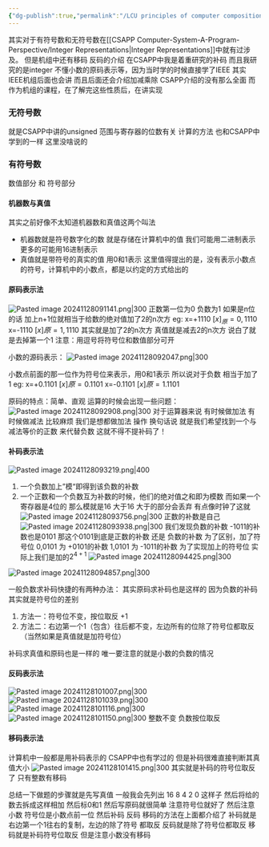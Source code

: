 ```yaml
---
{"dg-publish":true,"permalink":"/LCU principles of computer composition/有符号数和无符号数/","dgPassFrontmatter":true,"noteIcon":"","created":"2024-11-28T08:56:16.869+08:00","updated":"2025-03-30T15:07:16.998+08:00"}
---
```



其实对于有符号数和无符号数在[[CSAPP Computer-System-A-Program-Perspective/Integer Representations\|Integer Representations]]中就有过涉及。
但是机组中还有移码 反码的介绍   在CSAPP中我是着重研究的补码  而且我研究的是integer   不懂小数的原码表示等，因为当时学的时候直接学了IEEE  其实IEEE机组后面也会讲
而且后面还会介绍加减乘除 CSAPP介绍的没有那么全面
而作为机组的课程，在了解完这些性质后，在讲实现
### 无符号数
就是CSAPP中讲的unsigned
范围与寄存器的位数有关  计算的方法  也和CSAPP中学到的一样
这里没啥说的
### 有符号数
数值部分   和  符号部分
#### 机器数与真值
其实之前好像不太知道机器数和真值这两个叫法
- 机器数就是符号数字化的数  就是存储在计算机中的值  我们可能用二进制表示 更多的可能用16进制表示
- 真值就是带符号的真实的值 用0和1表示
这里值得提出的是，没有表示小数点的符号，计算机中的小数点，都是以约定的方式给出的
#### 原码表示法
 ![Pasted image 20241128091141.png|300](/img/user/accessory/Pasted%20image%2020241128091141.png)
 正数第一位为0    负数为1   如果是n位的话  加上n+1位就相当于给数的绝对值加了2的n次方
 eg:
 x=+1110   $[x]_原=0,1110$
 x=-1110    $[x]原=1,1110$  其实就是加了2的n次方   真值就是减去2的n次方 说白了就是去掉第一个1
注意：用逗号将符号位和数值部分可开

小数的源码表示：
![Pasted image 20241128092047.png|300](/img/user/accessory/Pasted%20image%2020241128092047.png)

小数点前面的那一位作为符号位来表示，用0和1表示  所以说对于负数  相当于加了1
eg:
x=+0.1101  $[x]原=0.1101$
x=-0.1101  $[x]原=1.1101$

原码的特点：简单、直观
运算的时候会出现一些问题：
![Pasted image 20241128092908.png|300](/img/user/accessory/Pasted%20image%2020241128092908.png)
对于运算器来说 有时候做加法  有时候做减法 比较麻烦
我们是想都做加法 操作  换句话说 就是我们希望找到一个与减法等价的正数  来代替负数
这就不得不提补码了！
#### 补码表示法
![Pasted image 20241128093219.png|400](/img/user/accessory/Pasted%20image%2020241128093219.png)
1. 一个负数加上”模“即得到该负数的补数
2. 一个正数和一个负数互为补数的时候，他们的绝对值之和即为模数
而如果一个寄存器是4位的 那么模就是16   大于16 大于的部分会丢弃  有点像时钟了这就
![Pasted image 20241128093756.png|300](/img/user/accessory/Pasted%20image%2020241128093756.png)
正数的补数是自己
![Pasted image 20241128093938.png|300](/img/user/accessory/Pasted%20image%2020241128093938.png)
我们发现负数的补数   -1011的补数也是0101
那这个0101到底是正数的补数 还是 负数的补数
为了区别，加了符号位
0,0101 为 +0101的补数
1,0101 为 -1011的补数
为了实现加上的符号位 实际上我们是加的$2^{4+1}$
![Pasted image 20241128094425.png|300](/img/user/accessory/Pasted%20image%2020241128094425.png)

![Pasted image 20241128094857.png|300](/img/user/accessory/Pasted%20image%2020241128094857.png)

一般负数求补码快捷的有两种办法：
其实原码求补码也是这样的   因为负数的补码 其实就是符号位的差别

1. 方法一：符号位不变，按位取反 +1
2. 方法二：右边第一个1（包含）往后都不变，左边所有的位除了符号位都取反
（当然如果是真值就是加符号位）

补码求真值和原码也是一样的  唯一要注意的就是小数的负数的情况

#### 反码表示法
![Pasted image 20241128101007.png|300](/img/user/accessory/Pasted%20image%2020241128101007.png)
![Pasted image 20241128101039.png|300](/img/user/accessory/Pasted%20image%2020241128101039.png)
![Pasted image 20241128101116.png|300](/img/user/accessory/Pasted%20image%2020241128101116.png)
![Pasted image 20241128101150.png|300](/img/user/accessory/Pasted%20image%2020241128101150.png)
整数不变
负数按位取反
#### 移码表示法
计算机中一般都是用补码表示的  CSAPP中也有学过的
但是补码很难直接判断其真值大小
![Pasted image 20241128101415.png|300](/img/user/accessory/Pasted%20image%2020241128101415.png)
其实就是补码的符号位取反了
只有整数有移码


总结一下做题的步骤就是先写真值
一般我会先列出         16 8 4 2 0  这样子 然后将给的数去拆成这样相加  然后标0和1
然后写原码就很简单 注意符号位就好了   然后注意小数 符号位是小数点前一位
然后补码  反码  移码的方法在上面都介绍了
补码就是 右边第一个1往右的复制，左边的除了符号 都取反
反码就是除了符号位都取反
移码就是补码符号位取反  但是注意小数没有移码